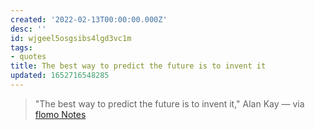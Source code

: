 ```yaml
---
created: '2022-02-13T00:00:00.000Z'
desc: ''
id: wjgeel5osgsibs4lgd3vc1m
tags:
- quotes
title: The best way to predict the future is to invent it
updated: 1652716548285
---
```

   
> "The best way to predict the future is to invent it," Alan Kay  — via [flomo Notes](https://flomoapp.com/)